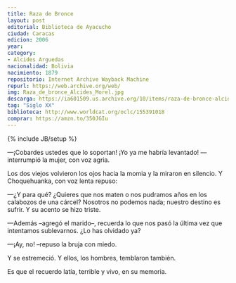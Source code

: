 ```yaml
---
title: Raza de Bronce
layout: post
editorial: Biblioteca de Ayacucho
ciudad: Caracas
edicion: 2006
year:
category: 
- Alcides Arguedas
nacionalidad: Bolivia
nacimiento: 1879
repositorio: Internet Archive Wayback Machine
repurl: https://web.archive.org/web/
img: Raza_de_bronce_Alcides_Morel.jpg
descarga: https://ia601509.us.archive.org/10/items/raza-de-bronce-alcides-arguedas/Raza%20de%20Bronce%20-%20Alcides%20Arguedas.pdf
tag: "Siglo XX"
biblioteca: http://www.worldcat.org/oclc/155391018
comprar: https://amzn.to/350JGIu
---
```

{% include JB/setup %}

—¡Cobardes ustedes que lo soportan! ¡Yo ya me habría levantado! — interrumpió la mujer, con voz agria. 
 
Los dos viejos volvieron los ojos hacia la momia y la miraron en silencio. Y Choquehuanka, con voz lenta repuso: 
 
—¿Y para qué? ¿Quieres que nos maten o nos pudramos años en los calabozos de una cárcel? Nosotros no podemos nada; nuestro destino es sufrir. Y su acento se hizo triste. 
 
—Además –agregó el marido–, recuerda lo que nos pasó la última vez que intentamos sublevarnos. ¿Lo has olvidado ya? 
 
—¡Ay, no! –repuso la bruja con miedo. 
 
Y se estremeció. Y ellos, los hombres, temblaron también. 
 
Es que el recuerdo latía, terrible y vivo, en su memoria.
